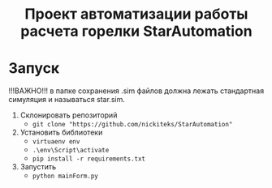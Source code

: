 <h1 align = "center">Проект автоматизации работы расчета горелки StarAutomation</h1>
 
#  Запуск
!!!ВАЖНО!!! в папке сохранения .sim файлов должна лежать стандартная симуляция и называться star.sim.
1. Склонировать репозиторий
    * `git clone "https://github.com/nickiteks/StarAutomation"`
2.	Установить библиотеки
    * `virtuaenv env`
    * `.\env\Script\activate`
    * `pip install -r requirements.txt`
3.	Запустить
    * `python mainForm.py`
